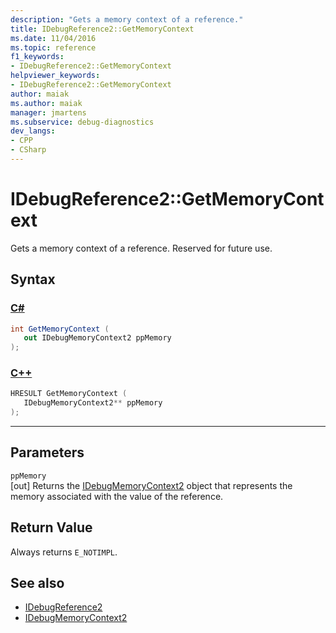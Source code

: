```yaml
---
description: "Gets a memory context of a reference."
title: IDebugReference2::GetMemoryContext
ms.date: 11/04/2016
ms.topic: reference
f1_keywords:
- IDebugReference2::GetMemoryContext
helpviewer_keywords:
- IDebugReference2::GetMemoryContext
author: maiak
ms.author: maiak
manager: jmartens
ms.subservice: debug-diagnostics
dev_langs:
- CPP
- CSharp
---
```

# IDebugReference2::GetMemoryContext

Gets a memory context of a reference. Reserved for future use.

## Syntax

### [C#](#tab/csharp)
```csharp
int GetMemoryContext ( 
   out IDebugMemoryContext2 ppMemory
);
```
### [C++](#tab/cpp)
```cpp
HRESULT GetMemoryContext ( 
   IDebugMemoryContext2** ppMemory
);
```
---

## Parameters
`ppMemory`\
[out] Returns the [IDebugMemoryContext2](../../../extensibility/debugger/reference/idebugmemorycontext2.md) object that represents the memory associated with the value of the reference.

## Return Value
 Always returns `E_NOTIMPL`.

## See also
- [IDebugReference2](../../../extensibility/debugger/reference/idebugreference2.md)
- [IDebugMemoryContext2](../../../extensibility/debugger/reference/idebugmemorycontext2.md)
